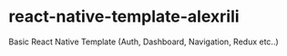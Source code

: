 # react-native-template-alexrili
Basic React Native Template (Auth, Dashboard, Navigation, Redux etc..)

